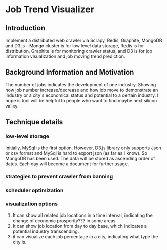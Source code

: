 # Job Trend Visualizer
## Introduction
Implement a distributed web crawler via Scrapy, Redis, Graphite, MongoDB and D3.js - Mongo cluster is for low level data storage, Redis is for distribution, Graphite is for monitoring crawler status, and D3 is for job information visualization and job moving trend prediction.
## Background Information and Motivation
The number of jobs indicates the development of one industry. Showing how job number increase/decrease and how job move to demonstrate an industry or a city's economical status and potential to a certain industry. I hope is tool will be helpful to people who want to find maybe next silicon valley.
## Technique details
### low-level storage
Initially, MySql is the first option. However, D3.js library only supports Json or csv format and MySql is hard to export json (as far as I know). So MongoDB has been used. The data will be stored as ascending order of dates. Each day will become a document for further usage.
### strategies to prevent crawler from banning
### scheduler optimization
### visualization options
 1. It can show all related job locations in a time interval, indicating the change of economic prosperity??? in some areas
 2. It can show job location from day to day base, which indicates a potential industry transcending.
 3. it can visualize each job percentage in a city, indicating what type the city is.
